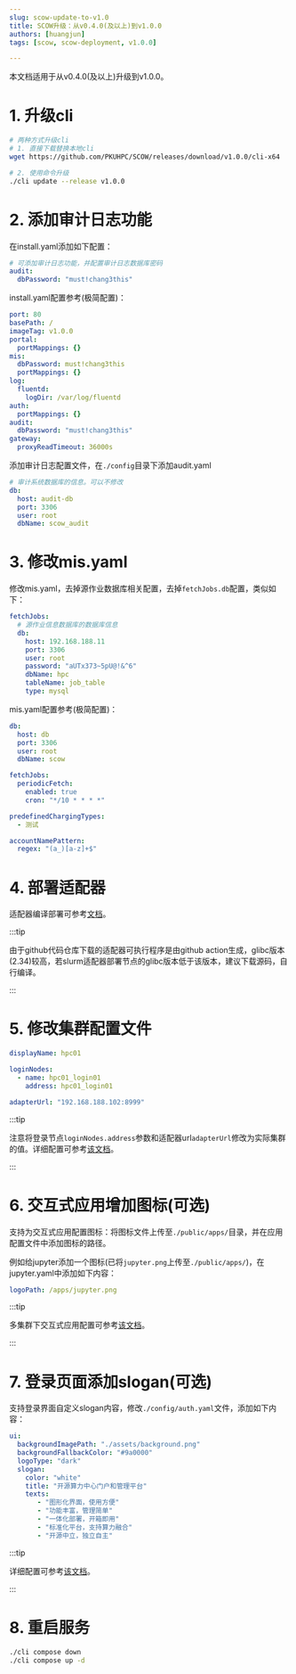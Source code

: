 ```yaml
---
slug: scow-update-to-v1.0
title: SCOW升级：从v0.4.0(及以上)到v1.0.0
authors: [huangjun]
tags: [scow, scow-deployment, v1.0.0]

---
```



本文档适用于从v0.4.0(及以上)升级到v1.0.0。

# 1. 升级cli

```bash
# 两种方式升级cli
# 1. 直接下载替换本地cli
wget https://github.com/PKUHPC/SCOW/releases/download/v1.0.0/cli-x64

# 2. 使用命令升级
./cli update --release v1.0.0
```

# 2. 添加审计日志功能

在install.yaml添加如下配置：

```yaml
# 可添加审计日志功能，并配置审计日志数据库密码
audit:
  dbPassword: "must!chang3this"
```

install.yaml配置参考(极简配置)：

```yaml
port: 80
basePath: /
imageTag: v1.0.0
portal:
  portMappings: {}
mis:
  dbPassword: must!chang3this
  portMappings: {}
log:
  fluentd:
    logDir: /var/log/fluentd
auth:
  portMappings: {}
audit:
  dbPassword: "must!chang3this"
gateway:
  proxyReadTimeout: 36000s
```

添加审计日志配置文件，在`./config`目录下添加audit.yaml

```yaml
# 审计系统数据库的信息。可以不修改
db:
  host: audit-db
  port: 3306
  user: root
  dbName: scow_audit
```

# 3. 修改mis.yaml

修改mis.yaml，去掉源作业数据库相关配置，去掉`fetchJobs.db`配置，类似如下：

```yaml
fetchJobs:
  # 源作业信息数据库的数据库信息
  db:
    host: 192.168.188.11
    port: 3306
    user: root
    password: "aUTx373~5pU@!&^6"
    dbName: hpc
    tableName: job_table
    type: mysql
```

mis.yaml配置参考(极简配置)：

```yaml
db:
  host: db
  port: 3306
  user: root
  dbName: scow

fetchJobs:
  periodicFetch:
    enabled: true
    cron: "*/10 * * * *"

predefinedChargingTypes:
  - 测试

accountNamePattern:
  regex: "(a_)[a-z]+$"
```

# 4. 部署适配器

适配器编译部署可参考[文档](https://github.com/PKUHPC/scow-slurm-adapter/blob/master/docs/deploy.md)。

:::tip

由于github代码仓库下载的适配器可执行程序是由github action生成，glibc版本(2.34)较高，若slurm适配器部署节点的glibc版本低于该版本，建议下载源码，自行编译。

:::

# 5. 修改集群配置文件

```yaml
displayName: hpc01

loginNodes:
  - name: hpc01_login01
    address: hpc01_login01

adapterUrl: "192.168.188.102:8999"
```

:::tip

注意将登录节点`loginNodes.address`参数和适配器url`adapterUrl`修改为实际集群的值。详细配置可参考[该文档](https://pkuhpc.github.io/SCOW/docs/deploy/config/cluster-config)。

:::

# 6. 交互式应用增加图标(可选)

支持为交互式应用配置图标：将图标文件上传至`./public/apps/`目录，并在应用配置文件中添加图标的路径。

例如给jupyter添加一个图标(已将`jupyter.png`上传至`./public/apps/`)，在jupyter.yaml中添加如下内容：

```yaml
logoPath: /apps/jupyter.png
```

:::tip

多集群下交互式应用配置可参考[该文档](https://pkuhpc.github.io/SCOW/docs/deploy/config/portal/apps/configure-cluster-apps)。

:::

# 7. 登录页面添加slogan(可选)

支持登录界面自定义slogan内容，修改`./config/auth.yaml`文件，添加如下内容：

```yaml
ui:
  backgroundImagePath: "./assets/background.png"
  backgroundFallbackColor: "#9a0000"
  logoType: "dark"
  slogan: 
    color: "white"
    title: "开源算力中心门户和管理平台"
    texts:
       - "图形化界面，使用方便"
       - "功能丰富，管理简单"
       - "一体化部署，开箱即用"
       - "标准化平台，支持算力融合"
       - "开源中立，独立自主"
```

:::tip

详细配置可参考[该文档](https://pkuhpc.github.io/SCOW/docs/deploy/config/auth/config)。

:::

# 8. 重启服务

```Bash
./cli compose down
./cli compose up -d 
```